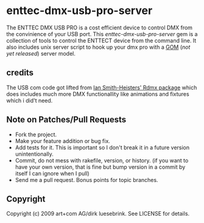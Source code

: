 # enttec-dmx-usb-pro-server

The ENTTEC DMX USB PRO is a cost efficient device to control DMX from the
convinience of your USB port. This _enttec-dmx-usb-pro-server_ gem is a
collection of tools to control the ENTTECT device from the command line. It
also includes unix server script to hook up your dmx pro with a [GOM][1] (_not
yet released_) server model.

## credits

The USB com code got lifted from [Ian Smith-Heisters' Rdmx package][2] which
does includes much more DMX functionallity like animations and fixtures which
i did't need.

[1]: http://github.com/crux/gom
[2]: http://github.com/heisters/rdmx/blob/master/lib/dmx.rb

## Note on Patches/Pull Requests
 
 * Fork the project.
 * Make your feature addition or bug fix.
 * Add tests for it. This is important so I don't break it in a
   future version unintentionally.
 * Commit, do not mess with rakefile, version, or history.
   (if you want to have your own version, that is fine but
    bump version in a commit by itself I can ignore when I pull)
 * Send me a pull request. Bonus points for topic branches.

## Copyright

Copyright (c) 2009 art+com AG/dirk luesebrink. See LICENSE for details.
